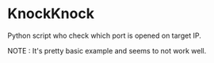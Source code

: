 # KnockKnock
Python script who check which port is opened on target IP.

NOTE : It's pretty basic example and seems to not work well.

